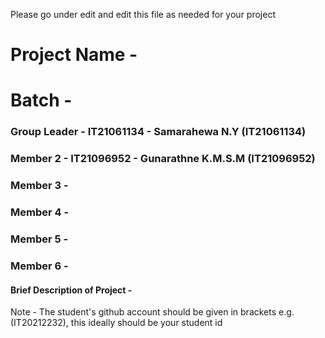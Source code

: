 Please go under edit and edit this file as needed for your project

# Project Name - 
# Batch - 
### Group Leader - IT21061134 - Samarahewa N.Y (IT21061134)
### Member 2 - IT21096952 - Gunarathne K.M.S.M (IT21096952)
### Member 3 - 
### Member 4 - 
### Member 5 - 
### Member 6 - 

#### Brief Description of Project - 

Note - The student's github account should be given in brackets e.g. (IT20212232), this ideally should be your student id 

